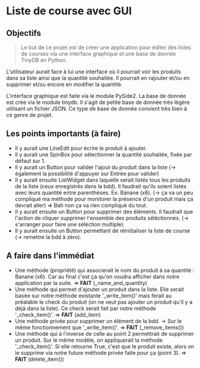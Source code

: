 # Liste de course avec GUI

## Objectifs

> Le but de ce projet est de créer une application pour éditer des listes de courses via une interface graphique et une base de donnée TinyDB en Python.

L'utilisateur aurait face à lui une interface où il pourrait voir les produits dans sa liste ainsi que la quantité souhaitée. Il pourrait en rajouter et/ou en supprimer et/ou encore en modifier la quantité.

L'interface graphique est faite via le module PySide2.
La base de donnée est crée via le module tinydb. Il s'agit de petite base de donnée très légère utilisant un fichier JSON. Ce type de base de donnée convient très bien à ce genre de projet.

## Les points importants (à faire)

- Il y aurait une LineEdit pour écrire le produit à ajouter.
- Il y aurait une SpinBox pour sélectionner la quantité souhaitée, fixée par défaut sur 1.
- Il y aurait un Button pour valider l'ajout du produit dans la liste (-> également la possibilité d'appuyer sur Entrée pour valider)
- Il y aurait ensuite ListWidget dans laquelle serait listés tous les produits de la liste (ceux enregistrés dans la bdd). Il faudrait qu'ils soient listés avec leurs quantité entre parenthèses. Ex: Banane (x6). (-> ça va un peu compliqué ma méthode pour monitorer la présence d'un produit mais ça devrait aller) => Bah non ça va rien compliqué du tout.
- Il y aurait ensuite un Button pour supprimer des éléments. Il faudrait que l'action de cliquer supprimer l'ensemble des produits séléctionnés. (-> s'arranger pour faire une séléction multiple).
- Il y aurait ensuite un Button permettant de réinitialiser la liste de course (-> remettre la bdd à zéro).

## A faire dans l'immédiat

- Une méthode (propriété) qui associerait le nom du produit à sa quantité : Banane (x6). Car au final c'est ça qu'on voudra afficher dans notre application par la suite. =>  **FAIT** (_name_and_quantity)
- Une méthode qui permet d'ajouter un produit dans la liste. Elle serait basée sur notre méthode existante '_write_item()' mais ferait au préalable le check du produit (on ne veut pas ajouter un produit qu'il y a déjà dans la liste). Ce check serait fait par notre méthode '_check_item()'. => **FAIT** (add_item)
- Une méthode privée pour supprimer un élément de la bdd. -> Sur le même fonctionnement que '_write_item()'. => **FAIT** (_remove_items())
- Une méthode qui à l'inverse de celle au point 2 permettrait de supprimer un produit. Sur le même modèle, on appliquerait la méthode '_check_item()'. Si elle retourne True, c'est que le produit existe, alors on le supprime via notre future méthode privée faite pour ça (point 3). => **FAIT** (delete_item())
